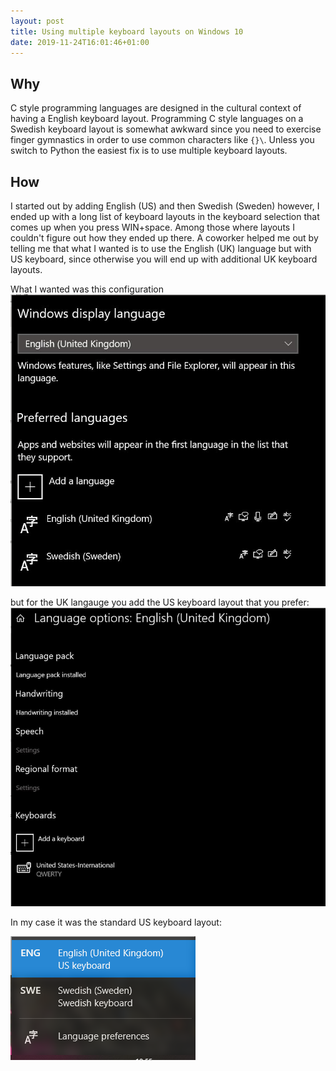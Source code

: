 ```yaml
---
layout: post
title: Using multiple keyboard layouts on Windows 10
date: 2019-11-24T16:01:46+01:00
---
```


## Why

C style programming languages are designed in the cultural context of having a English keyboard layout. Programming C style languages on a Swedish keyboard layout is somewhat awkward since you need to exercise finger gymnastics in order to use common characters like `{}\`. Unless you switch to Python the easiest fix is to use multiple keyboard layouts.

## How

I started out by adding English (US) and then Swedish (Sweden) however, I ended up with a long list of keyboard layouts in the keyboard selection that comes up when you press WIN+space. Among those where layouts I couldn't figure out how they ended up there. A coworker helped me out by telling me that what I wanted is to use the English (UK) language but with US keyboard, since otherwise you will end up with additional UK keyboard layouts.

What I wanted was this configuration
 ![preferred languages](/img/2019-11-24-Using-multiple-keyboard-layouts-on-Windows-10/preferred-languages.png)

but for the UK langauge you add the US keyboard layout that you prefer:
 ![language options](/img/2019-11-24-Using-multiple-keyboard-layouts-on-Windows-10/language-options.png)

In my case it was the standard US keyboard layout:

 ![expected output](/img/2019-11-24-Using-multiple-keyboard-layouts-on-Windows-10/expected-output.png)
